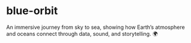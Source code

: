 # blue-orbit
An immersive journey from sky to sea, showing how Earth’s atmosphere and oceans connect through data, sound, and storytelling. 🌍
